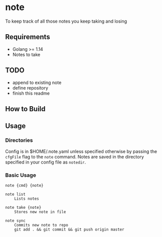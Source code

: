 # note

To keep track of all those notes you keep taking and losing

## Requirements
- Golang >= 1.14
- Notes to take

## TODO
- append to existing note
- define repository
- finish this readme

## How to Build

## Usage

### Directories

Config is in $HOME/.note.yaml unless specified otherwise by passing the `cfgFile` flag to the `note` command. Notes are saved in the directory specified in your config file as `notedir`.

### Basic Usage

```
note {cmd} {note}

note list
    Lists notes

note take {note}
    Stores new note in file

note sync
    Commits new note to repo
    git add . && git commit && git push origin master
```
